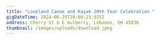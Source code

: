 ```yaml
---
title: "Loveland Canoe and Kayak 20th Year Celebration "
gigDateTime: 2024-06-29T20:00:23.925Z
address: Cherry St & E mulberry, Lebanon, OH 45036
thumbnail: /images/uploads/download.jpeg
---
```

